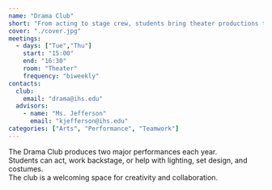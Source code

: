 ```yaml
---
name: "Drama Club"
short: "From acting to stage crew, students bring theater productions to life."
cover: "./cover.jpg"
meetings:
  - days: ["Tue","Thu"]
    start: "15:00"
    end: "16:30"
    room: "Theater"
    frequency: "biweekly"
contacts:
  club:
    email: "drama@ihs.edu"
  advisors:
    - name: "Ms. Jefferson"
      email: "kjefferson@ihs.edu"
categories: ["Arts", "Performance", "Teamwork"]
---
```


The Drama Club produces two major performances each year.  
Students can act, work backstage, or help with lighting, set design, and costumes.  
The club is a welcoming space for creativity and collaboration.
